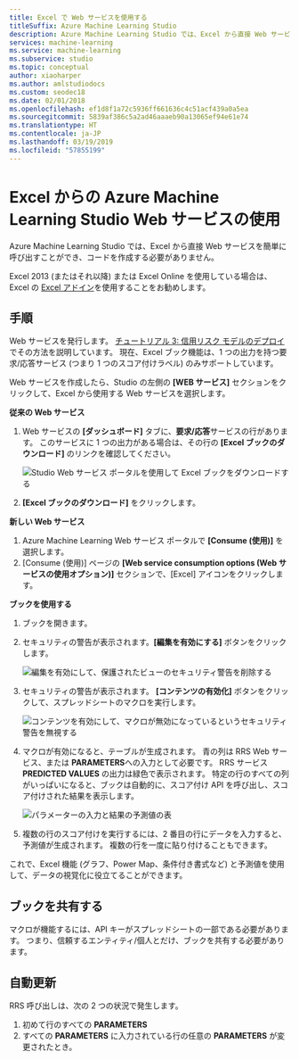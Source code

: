 ```yaml
---
title: Excel で Web サービスを使用する
titleSuffix: Azure Machine Learning Studio
description: Azure Machine Learning Studio では、Excel から直接 Web サービスを簡単に呼び出すことができ、コードを作成する必要がありません。
services: machine-learning
ms.service: machine-learning
ms.subservice: studio
ms.topic: conceptual
author: xiaoharper
ms.author: amlstudiodocs
ms.custom: seodec18
ms.date: 02/01/2018
ms.openlocfilehash: ef1d8f1a72c5936ff661636c4c51acf439a0a5ea
ms.sourcegitcommit: 5839af386c5a2ad46aaaeb90a13065ef94e61e74
ms.translationtype: HT
ms.contentlocale: ja-JP
ms.lasthandoff: 03/19/2019
ms.locfileid: "57855199"
---
```

# <a name="consuming-an-azure-machine-learning-studio-web-service-from-excel"></a>Excel からの Azure Machine Learning Studio Web サービスの使用

 Azure Machine Learning Studio では、Excel から直接 Web サービスを簡単に呼び出すことができ、コードを作成する必要がありません。

Excel 2013 (またはそれ以降) または Excel Online を使用している場合は、Excel の [Excel アドイン](excel-add-in-for-web-services.md)を使用することをお勧めします。



## <a name="steps"></a>手順
Web サービスを発行します。 [チュートリアル 3: 信用リスク モデルのデプロイ](tutorial-part3-credit-risk-deploy.md)でその方法を説明しています。 現在、Excel ブック機能は、1 つの出力を持つ要求/応答サービス (つまり 1 つのスコア付けラベル) のみサポートしています。 

Web サービスを作成したら、Studio の左側の **[WEB サービス]** セクションをクリックして、Excel から使用する Web サービスを選択します。

**従来の Web サービス**

1. Web サービスの **[ダッシュボード]** タブに、**要求/応答**サービスの行があります。 このサービスに 1 つの出力がある場合は、その行の **[Excel ブックのダウンロード]** のリンクを確認してください。

    ![Studio Web サービス ポータルを使用して Excel ブックをダウンロードする](./media/consuming-from-excel/excellink.png)
2. **[Excel ブックのダウンロード]** をクリックします。

**新しい Web サービス**

1. Azure Machine Learning Web サービス ポータルで **[Consume (使用)]** を選択します。
2. [Consume (使用)] ページの **[Web service consumption options (Web サービスの使用オプション)]** セクションで、[Excel] アイコンをクリックします。

**ブックを使用する**

1. ブックを開きます。
2. セキュリティの警告が表示されます。**[編集を有効にする]** ボタンをクリックします。

    ![編集を有効にして、保護されたビューのセキュリティ警告を削除する](./media/consuming-from-excel/enableeditting.png)
3. セキュリティの警告が表示されます。 **[コンテンツの有効化]** ボタンをクリックして、スプレッドシートのマクロを実行します。

    ![コンテンツを有効にして、マクロが無効になっているというセキュリティ警告を無視する](./media/consuming-from-excel/enablecontent.png)
4. マクロが有効になると、テーブルが生成されます。 青の列は RRS Web サービス、または **PARAMETERS**への入力として必要です。 RRS サービス **PREDICTED VALUES** の出力は緑色で表示されます。 特定の行のすべての列がいっぱいになると、ブックは自動的に、スコア付け API を呼び出し、スコア付けされた結果を表示します。

    ![パラメーターの入力と結果の予測値の表](./media/consuming-from-excel/sampletable.png)
5. 複数の行のスコア付けを実行するには、2 番目の行にデータを入力すると、予測値が生成されます。 複数の行を一度に貼り付けることもできます。

これで、Excel 機能 (グラフ、Power Map、条件付き書式など) と予測値を使用して、データの視覚化に役立てることができます。

## <a name="sharing-your-workbook"></a>ブックを共有する
マクロが機能するには、API キーがスプレッドシートの一部である必要があります。 つまり、信頼するエンティティ/個人とだけ、ブックを共有する必要があります。

## <a name="automatic-updates"></a>自動更新
RRS 呼び出しは、次の 2 つの状況で発生します。

1. 初めて行のすべての **PARAMETERS**
2. すべての **PARAMETERS** に入力されている行の任意の **PARAMETERS** が変更されたとき。